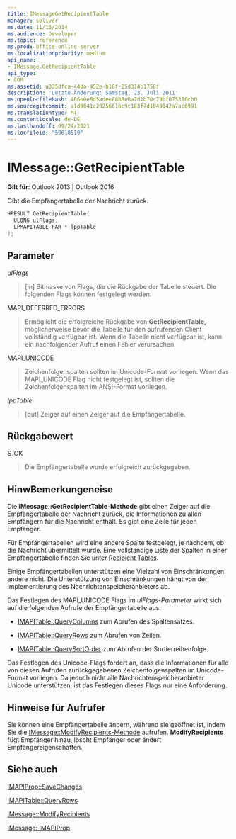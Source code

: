 ```yaml
---
title: IMessageGetRecipientTable
manager: soliver
ms.date: 11/16/2014
ms.audience: Developer
ms.topic: reference
ms.prod: office-online-server
ms.localizationpriority: medium
api_name:
- IMessage.GetRecipientTable
api_type:
- COM
ms.assetid: a335dfca-44da-452e-b16f-25d314b1758f
description: 'Letzte Änderung: Samstag, 23. Juli 2011'
ms.openlocfilehash: 466e0e8d5adee88b8e6a7d1b70c79bf075310cb0
ms.sourcegitcommit: a1d9041c20256616c9c183f7d1049142a7ac6991
ms.translationtype: MT
ms.contentlocale: de-DE
ms.lasthandoff: 09/24/2021
ms.locfileid: "59610510"
---
```

# <a name="imessagegetrecipienttable"></a>IMessage::GetRecipientTable

  
  
**Gilt für**: Outlook 2013 | Outlook 2016 
  
Gibt die Empfängertabelle der Nachricht zurück.
  
```cpp
HRESULT GetRecipientTable(
  ULONG ulFlags,
  LPMAPITABLE FAR * lppTable
);
```

## <a name="parameters"></a>Parameter

 _ulFlags_
  
> [in] Bitmaske von Flags, die die Rückgabe der Tabelle steuert. Die folgenden Flags können festgelegt werden:
    
MAPI_DEFERRED_ERRORS 
  
> Ermöglicht die erfolgreiche Rückgabe von **GetRecipientTable,** möglicherweise bevor die Tabelle für den aufrufenden Client vollständig verfügbar ist. Wenn die Tabelle nicht verfügbar ist, kann ein nachfolgender Aufruf einen Fehler verursachen. 
    
MAPI_UNICODE 
  
> Zeichenfolgenspalten sollten im Unicode-Format vorliegen. Wenn das MAPI_UNICODE Flag nicht festgelegt ist, sollten die Zeichenfolgenspalten im ANSI-Format vorliegen.
    
 _lppTable_
  
> [out] Zeiger auf einen Zeiger auf die Empfängertabelle.
    
## <a name="return-value"></a>Rückgabewert

S_OK 
  
> Die Empfängertabelle wurde erfolgreich zurückgegeben.
    
## <a name="remarks"></a>HinwBemerkungeneise

Die **IMessage::GetRecipientTable-Methode** gibt einen Zeiger auf die Empfängertabelle der Nachricht zurück, die Informationen zu allen Empfängern für die Nachricht enthält. Es gibt eine Zeile für jeden Empfänger. 
  
Für Empfängertabellen wird eine andere Spalte festgelegt, je nachdem, ob die Nachricht übermittelt wurde. Eine vollständige Liste der Spalten in einer Empfängertabelle finden Sie unter [Recipient Tables](recipient-tables.md).
  
Einige Empfängertabellen unterstützen eine Vielzahl von Einschränkungen. andere nicht. Die Unterstützung von Einschränkungen hängt von der Implementierung des Nachrichtenspeicheranbieters ab. 
  
Das Festlegen des MAPI_UNICODE Flags im  _ulFlags-Parameter_ wirkt sich auf die folgenden Aufrufe der Empfängertabelle aus: 
  
- [IMAPITable::QueryColumns](imapitable-querycolumns.md) zum Abrufen des Spaltensatzes. 
    
- [IMAPITable::QueryRows](imapitable-queryrows.md) zum Abrufen von Zeilen. 
    
- [IMAPITable::QuerySortOrder](imapitable-querysortorder.md) zum Abrufen der Sortierreihenfolge. 
    
Das Festlegen des Unicode-Flags fordert an, dass die Informationen für alle von diesen Aufrufen zurückgegebenen Zeichenfolgenspalten im Unicode-Format vorliegen. Da jedoch nicht alle Nachrichtenspeicheranbieter Unicode unterstützen, ist das Festlegen dieses Flags nur eine Anforderung.
  
## <a name="notes-to-callers"></a>Hinweise für Aufrufer

Sie können eine Empfängertabelle ändern, während sie geöffnet ist, indem Sie die [IMessage::ModifyRecipients-Methode](imessage-modifyrecipients.md) aufrufen. **ModifyRecipients** fügt Empfänger hinzu, löscht Empfänger oder ändert Empfängereigenschaften. 
  
## <a name="see-also"></a>Siehe auch



[IMAPIProp::SaveChanges](imapiprop-savechanges.md)
  
[IMAPITable::QueryRows](imapitable-queryrows.md)
  
[IMessage::ModifyRecipients](imessage-modifyrecipients.md)
  
[IMessage: IMAPIProp](imessageimapiprop.md)

